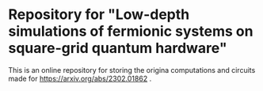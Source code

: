 # Repository for "Low-depth simulations of fermionic systems on square-grid quantum hardware"
This is an online repository for storing the origina computations and circuits made for https://arxiv.org/abs/2302.01862 .
